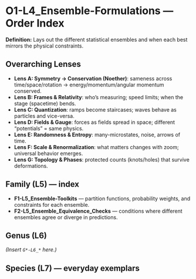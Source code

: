 # O1-L4_Ensemble-Formulations — Order Index
**Definition:** Lays out the different statistical ensembles and when each best mirrors the physical constraints.

## Overarching Lenses

- **Lens A: Symmetry -> Conservation (Noether)**: sameness across time/space/rotation → energy/momentum/angular momentum conserved.
- **Lens B: Frames & Relativity**: who’s measuring; speed limits; when the stage (spacetime) bends.
- **Lens C: Quantization**: ramps become staircases; waves behave as particles and vice-versa.
- **Lens D: Fields & Gauge**: forces as fields spread in space; different “potentials” = same physics.
- **Lens E: Randomness & Entropy**: many-microstates, noise, arrows of time.
- **Lens F: Scale & Renormalization**: what matters changes with zoom; universal behavior emerges.
- **Lens G: Topology & Phases**: protected counts (knots/holes) that survive deformations.

## Family (L5) — index
- **F1-L5_Ensemble-Toolkits** — partition functions, probability weights, and constraints for each ensemble.
- **F2-L5_Ensemble_Equivalence_Checks** — conditions where different ensembles agree or diverge in predictions.
## Genus (L6)
_(Insert `G*-L6_*` here.)_
## Species (L7) — everyday exemplars
